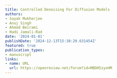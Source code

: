 ```yaml
---
title: Controlled Denoising For Diffusion Models
authors:
- Sayak Mukherjee
- Anuj Singh
- Ahmad Beirami
- Hadi Jamali-Rad
date: '2024-01-01'
publishDate: '2024-12-13T15:38:29.631454Z'
featured: true
publication_types:
- manuscript
links:
- name: URL
  url: https://openreview.net/forum?id=MBDH5zyxHM
---
```

